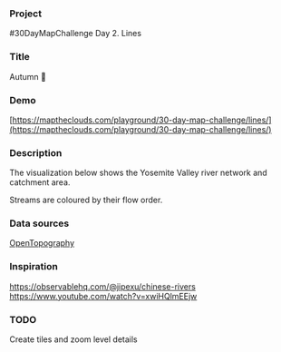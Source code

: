 ### Project

#30DayMapChallenge Day 2. Lines

### Title

Autumn 🍂

### Demo

[https://maptheclouds.com/playground/30-day-map-challenge/lines/](https://maptheclouds.com/playground/30-day-map-challenge/lines/)

### Description

The visualization below shows the Yosemite Valley river network and catchment area.

Streams are coloured by their flow order.

### Data sources

[OpenTopography](https://portal.opentopography.org/)

### Inspiration

https://observablehq.com/@jipexu/chinese-rivers
https://www.youtube.com/watch?v=xwiHQlmEEjw

### TODO

Create tiles and zoom level details
